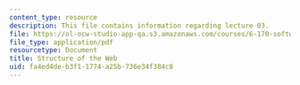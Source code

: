 ```yaml
---
content_type: resource
description: This file contains information regarding lecture 03.
file: https://ol-ocw-studio-app-qa.s3.amazonaws.com/courses/6-170-software-studio-spring-2013/fa4ed4deb3f11774a25b736e34f384c8_MIT6_170S13_03-www-struct.pdf
file_type: application/pdf
resourcetype: Document
title: Structure of the Web
uid: fa4ed4de-b3f1-1774-a25b-736e34f384c8
---
```

